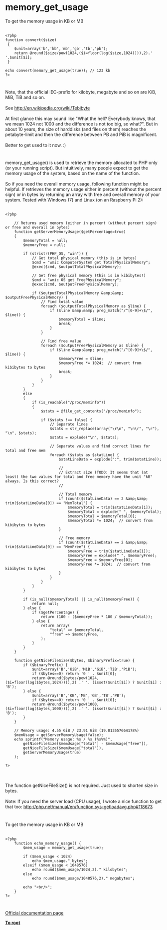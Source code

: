 # memory_get_usage



To get the memory usage in KB or MB<br><br>

```
<?php
function convert($size)
 {
    $unit=array('b','kb','mb','gb','tb','pb');
    return @round($size/pow(1024,($i=floor(log($size,1024)))),2).' '.$unit[$i];
 }

echo convert(memory_get_usage(true)); // 123 kb
?>
```
  

#

Note, that the official IEC-prefix for kilobyte, megabyte and so on are KiB, MiB, TiB and so on.<br><br>See http://en.wikipedia.org/wiki/Tebibyte<br><br>At first glance this may sound like "What the hell? Everybody knows, that we mean 1024 not 1000 and the difference is not too big, so what?". But in about 10 years, the size of harddisks (and files on them) reaches the petabyte-limit and then the difference between PB and PiB is magnificent.<br><br>Better to get used to it now. :)  

#

memory_get_usage() is used to retrieve the memory allocated to PHP only (or your running script). But intuitively, many people expect to get the memory usage of the system, based on the name of the function.<br><br>So if you need the overall memory usage, following function might be helpful. If retrieves the memory usage either in percent (without the percent sign) or in bytes by returning an array with free and overall memory of your system. Tested with Windows (7) and Linux (on an Raspberry Pi 2):<br><br>

```
<?php

    // Returns used memory (either in percent (without percent sign) or free and overall in bytes)
    function getServerMemoryUsage($getPercentage=true)
    {
        $memoryTotal = null;
        $memoryFree = null;

        if (stristr(PHP_OS, "win")) {
            // Get total physical memory (this is in bytes)
            $cmd = "wmic ComputerSystem get TotalPhysicalMemory";
            @exec($cmd, $outputTotalPhysicalMemory);

            // Get free physical memory (this is in kibibytes!)
            $cmd = "wmic OS get FreePhysicalMemory";
            @exec($cmd, $outputFreePhysicalMemory);

            if ($outputTotalPhysicalMemory &amp;&amp; $outputFreePhysicalMemory) {
                // Find total value
                foreach ($outputTotalPhysicalMemory as $line) {
                    if ($line &amp;&amp; preg_match("/^[0-9]+\$/", $line)) {
                        $memoryTotal = $line;
                        break;
                    }
                }

                // Find free value
                foreach ($outputFreePhysicalMemory as $line) {
                    if ($line &amp;&amp; preg_match("/^[0-9]+\$/", $line)) {
                        $memoryFree = $line;
                        $memoryFree *= 1024;  // convert from kibibytes to bytes
                        break;
                    }
                }
            }
        }
        else
        {
            if (is_readable("/proc/meminfo"))
            {
                $stats = @file_get_contents("/proc/meminfo");

                if ($stats !== false) {
                    // Separate lines
                    $stats = str_replace(array("\r\n", "\n\r", "\r"), "\n", $stats);
                    $stats = explode("\n", $stats);

                    // Separate values and find correct lines for total and free mem
                    foreach ($stats as $statLine) {
                        $statLineData = explode(":", trim($statLine));

                        //
                        // Extract size (TODO: It seems that (at least) the two values for total and free memory have the unit "kB" always. Is this correct?
                        //

                        // Total memory
                        if (count($statLineData) == 2 &amp;&amp; trim($statLineData[0]) == "MemTotal") {
                            $memoryTotal = trim($statLineData[1]);
                            $memoryTotal = explode(" ", $memoryTotal);
                            $memoryTotal = $memoryTotal[0];
                            $memoryTotal *= 1024;  // convert from kibibytes to bytes
                        }

                        // Free memory
                        if (count($statLineData) == 2 &amp;&amp; trim($statLineData[0]) == "MemFree") {
                            $memoryFree = trim($statLineData[1]);
                            $memoryFree = explode(" ", $memoryFree);
                            $memoryFree = $memoryFree[0];
                            $memoryFree *= 1024;  // convert from kibibytes to bytes
                        }
                    }
                }
            }
        }

        if (is_null($memoryTotal) || is_null($memoryFree)) {
            return null;
        } else {
            if ($getPercentage) {
                return (100 - ($memoryFree * 100 / $memoryTotal));
            } else {
                return array(
                    "total" => $memoryTotal,
                    "free" => $memoryFree,
                );
            }
        }
    }

    function getNiceFileSize($bytes, $binaryPrefix=true) {
        if ($binaryPrefix) {
            $unit=array('B','KiB','MiB','GiB','TiB','PiB');
            if ($bytes==0) return '0 ' . $unit[0];
            return @round($bytes/pow(1024,($i=floor(log($bytes,1024)))),2) .' '. (isset($unit[$i]) ? $unit[$i] : 'B');
        } else {
            $unit=array('B','KB','MB','GB','TB','PB');
            if ($bytes==0) return '0 ' . $unit[0];
            return @round($bytes/pow(1000,($i=floor(log($bytes,1000)))),2) .' '. (isset($unit[$i]) ? $unit[$i] : 'B');
        }
    }

    // Memory usage: 4.55 GiB / 23.91 GiB (19.013557664178%)
    $memUsage = getServerMemoryUsage(false);
    echo sprintf("Memory usage: %s / %s (%s%%)",
        getNiceFileSize($memUsage["total"] - $memUsage["free"]),
        getNiceFileSize($memUsage["total"]),
        getServerMemoryUsage(true)
    );

?>
```
<br><br>The function getNiceFileSize() is not required. Just used to shorten size in bytes.<br><br>Note: If you need the server load (CPU usage), I wrote a nice function to get that too: http://php.net/manual/en/function.sys-getloadavg.php#118673  

#

To get the memory usage in KB or MB<br><br>

```
<?php
    function echo_memory_usage() {
        $mem_usage = memory_get_usage(true);
        
        if ($mem_usage < 1024)
            echo $mem_usage." bytes";
        elseif ($mem_usage < 1048576)
            echo round($mem_usage/1024,2)." kilobytes";
        else
            echo round($mem_usage/1048576,2)." megabytes";
            
        echo "<br/>";
    }
?>
```
  

#

[Official documentation page](https://www.php.net/manual/en/function.memory-get-usage.php)

**[To root](/README.md)**